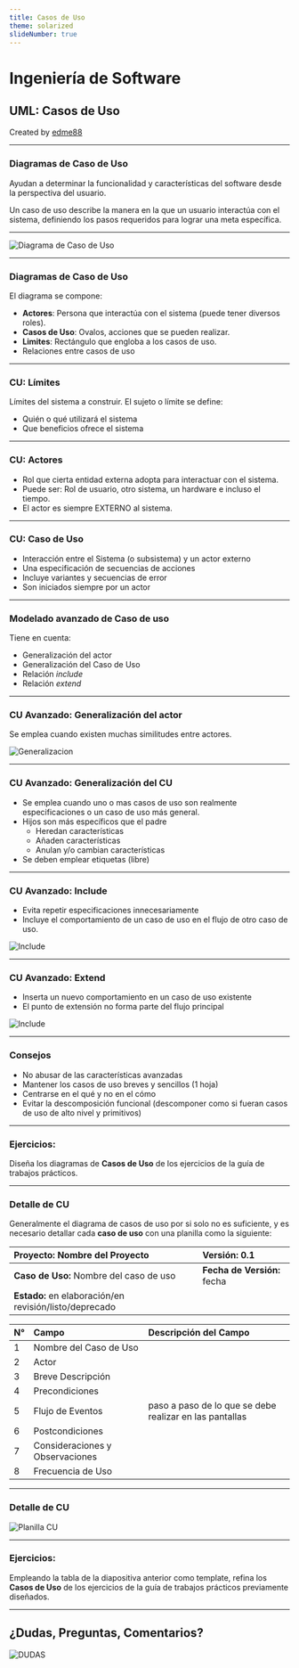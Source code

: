 ```yaml
---
title: Casos de Uso
theme: solarized
slideNumber: true
---
```


# Ingeniería de Software
## UML: Casos de Uso
Created by <i class="fab fa-telegram"></i>
[edme88]("https://t.me/edme88")

---
### Diagramas de Caso de Uso
Ayudan a determinar la funcionalidad y características del software desde la perspectiva del usuario.

Un caso de uso describe la manera en la que un usuario interactúa con el sistema, definiendo
los pasos requeridos para lograr una meta específica.

---
![Diagrama de Caso de Uso](images/unidad4/casoUsoMusica.jpg)

---
### Diagramas de Caso de Uso
El diagrama se compone:
* **Actores**: Persona que interactúa con el sistema (puede tener diversos roles).
* **Casos de Uso**: Ovalos, acciones que se pueden realizar.
* **Limites**: Rectángulo que engloba a los casos de uso.
* Relaciones entre casos de uso

---
### CU: Límites
Límites del sistema a construir.
El sujeto o límite se define:
* Quién o qué utilizará el sistema
* Que beneficios ofrece el sistema

---
### CU: Actores
* Rol que cierta entidad externa adopta para interactuar con el sistema.
* Puede ser: Rol de usuario, otro sistema, un hardware e incluso el tiempo.
* El actor es siempre EXTERNO al sistema.

---
### CU: Caso de Uso
* Interacción entre el Sistema (o subsistema) y un actor externo
* Una especificación de secuencias de acciones
* Incluye variantes y secuencias de error
* Son iniciados siempre por un actor

---
### Modelado avanzado de Caso de uso
Tiene en cuenta:
* Generalización del actor
* Generalización del Caso de Uso
* Relación _include_
* Relación _extend_

---
### CU Avanzado: Generalización del actor
Se emplea cuando existen muchas similitudes entre actores.

![Generalizacion](images/unidad4/generalizacionActor.png)

---
### CU Avanzado: Generalización del CU
* Se emplea cuando uno o mas casos de uso son realmente especificaciones o un caso de uso más general.
* Hijos son más específicos que el padre
  * Heredan características
  * Añaden características
  * Anulan y/o cambian características
* Se deben emplear etiquetas (libre)

---
### CU Avanzado: Include
* Evita repetir especificaciones innecesariamente
* Incluye el comportamiento de un caso de uso en el flujo de otro caso de uso.

![Include](images/unidad4/CUinclusion.png)

---
### CU Avanzado: Extend
* Inserta un nuevo comportamiento en un caso de uso existente
* El punto de extensión no forma parte del flujo principal

![Include](images/unidad4/extension.png)

---
### Consejos
* No abusar de las características avanzadas
* Mantener los casos de uso breves y sencillos (1 hoja)
* Centrarse en el qué y no en el cómo
* Evitar la descomposición funcional (descomponer como si fueran casos de uso de alto nivel y primitivos)

---
### Ejercicios:
Diseña los diagramas de **Casos de Uso** de los ejercicios de la guía de trabajos prácticos.

---
### Detalle de CU
<!-- .slide: style="font-size: 0.60em" -->

Generalmente el diagrama de casos de uso por si solo no es suficiente, y es necesario detallar cada **caso de uso** con
una planilla como la siguiente:
<!--
| **Proyecto:** Nombre del Proyecto                      | **Versión:** 0.1             |
|:-------------------------------------------------------|:-----------------------------|
| **Caso de Uso:** Nombre del caso de uso                | **Fecha de Versión:** fecha  |
| **Estado:** en elaboración/en revisión/listo/deprecado |                              |
-->
<table>
<thead>
<tr>
<th style="text-align:left"><strong>Proyecto:</strong> Nombre del Proyecto</th>
<th style="text-align:left"><strong>Versión:</strong> 0.1</th>
</tr>
</thead>
<tbody>
<tr>
<td style="text-align:left"><strong>Caso de Uso:</strong> Nombre del caso de uso</td>
<td style="text-align:left"><strong>Fecha de Versión:</strong> fecha</td>
</tr>
<tr>
<td style="text-align:left"><strong>Estado:</strong> en elaboración/en revisión/listo/deprecado</td>
<td style="text-align:left"></td>
</tr>
</tbody>
</table>

<!--
| N° | Campo                           | Descripción del Campo                                   |
|:---|:--------------------------------|:--------------------------------------------------------|
| 1  | Nombre del Caso de Uso          |                                                         |
| 2  | Actor                           |                                                         |
| 3  | Breve Descripción               |                                                         |
| 4  | Precondiciones                  |                                                         |
| 5  | Flujo de Eventos                | paso a paso de lo que se debe realizar en las pantallas |
| 6  | Postcondiciones                 |                                                         |
| 7  | Consideraciones y Observaciones |                                                         |
| 8  | Frecuencia de Uso               |                                                         |
-->
<table>
<thead>
<tr>
<th style="text-align:left">N°</th>
<th style="text-align:left">Campo</th>
<th style="text-align:left">Descripción del Campo</th>
</tr>
</thead>
<tbody>
<tr>
<td style="text-align:left">1</td>
<td style="text-align:left">Nombre del Caso de Uso</td>
<td style="text-align:left"></td>
</tr>
<tr>
<td style="text-align:left">2</td>
<td style="text-align:left">Actor</td>
<td style="text-align:left"></td>
</tr>
<tr>
<td style="text-align:left">3</td>
<td style="text-align:left">Breve Descripción</td>
<td style="text-align:left"></td>
</tr>
<tr>
<td style="text-align:left">4</td>
<td style="text-align:left">Precondiciones</td>
<td style="text-align:left"></td>
</tr>
<tr>
<td style="text-align:left">5</td>
<td style="text-align:left">Flujo de Eventos</td>
<td style="text-align:left">paso a paso de lo que se debe realizar en las pantallas</td>
</tr>
<tr>
<td style="text-align:left">6</td>
<td style="text-align:left">Postcondiciones</td>
<td style="text-align:left"></td>
</tr>
<tr>
<td style="text-align:left">7</td>
<td style="text-align:left">Consideraciones y Observaciones</td>
<td style="text-align:left"></td>
</tr>
<tr>
<td style="text-align:left">8</td>
<td style="text-align:left">Frecuencia de Uso</td>
</tr>
</tbody>
</table>

---
### Detalle de CU
![Planilla CU](images/unidad4/planillaCU.jpg)

---
### Ejercicios:
Empleando la tabla de la diapositiva anterior como template, refina los **Casos de Uso** de los ejercicios de la guía de 
trabajos prácticos previamente diseñados.

---
## ¿Dudas, Preguntas, Comentarios?
![DUDAS](images/pregunta.gif)
